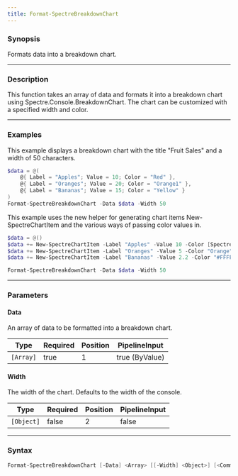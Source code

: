 ```yaml
---
title: Format-SpectreBreakdownChart
---
```








### Synopsis
Formats data into a breakdown chart.



---


### Description

This function takes an array of data and formats it into a breakdown chart using Spectre.Console.BreakdownChart. The chart can be customized with a specified width and color.



---


### Examples
This example displays a breakdown chart with the title "Fruit Sales" and a width of 50 characters.

```powershell
$data = @(
    @{ Label = "Apples"; Value = 10; Color = "Red" },
    @{ Label = "Oranges"; Value = 20; Color = "Orange1" },
    @{ Label = "Bananas"; Value = 15; Color = "Yellow" }
)
Format-SpectreBreakdownChart -Data $data -Width 50
```
This example uses the new helper for generating chart items New-SpectreChartItem and the various ways of passing color values in.

```powershell
$data = @()
$data += New-SpectreChartItem -Label "Apples" -Value 10 -Color [Spectre.Console.Color]::Green
$data += New-SpectreChartItem -Label "Oranges" -Value 5 -Color "Orange"
$data += New-SpectreChartItem -Label "Bananas" -Value 2.2 -Color "#FFFF00"

Format-SpectreBreakdownChart -Data $data -Width 50
```


---


### Parameters
#### **Data**

An array of data to be formatted into a breakdown chart.






|Type     |Required|Position|PipelineInput |
|---------|--------|--------|--------------|
|`[Array]`|true    |1       |true (ByValue)|



#### **Width**

The width of the chart. Defaults to the width of the console.






|Type      |Required|Position|PipelineInput|
|----------|--------|--------|-------------|
|`[Object]`|false   |2       |false        |





---


### Syntax
```powershell
Format-SpectreBreakdownChart [-Data] <Array> [[-Width] <Object>] [<CommonParameters>]
```

